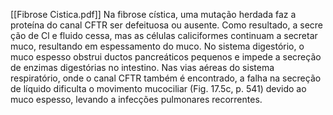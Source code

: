[[Fibrose Cistica.pdf]] 
Na fibrose cística, uma mutação herdada faz a proteína do canal CFTR ser defeituosa ou ausente. Como resultado, a secre ção de Cl e fluido cessa, mas as células caliciformes continuam a secretar muco, resultando em espessamento do muco. No sistema digestório, o muco espesso obstrui ductos pancreáticos pequenos e impede a secreção de enzimas digestórias no intestino. Nas vias aéreas do sistema respiratório, onde o canal CFTR também é encontrado, a falha na secreção de líquido dificulta o movimento mucociliar (Fig. 17.5c, p. 541) devido ao muco espesso, levando a infecções pulmonares recorrentes.